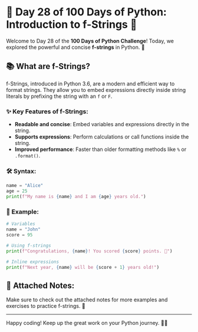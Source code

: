 # 🐍 Day 28 of 100 Days of Python: Introduction to f-Strings 🎉

Welcome to Day 28 of the **100 Days of Python Challenge**! Today, we explored the powerful and concise **f-strings** in Python. 🚀

## 📚 What are f-Strings?

f-Strings, introduced in Python 3.6, are a modern and efficient way to format strings. They allow you to embed expressions directly inside string literals by prefixing the string with an `f` or `F`.

### ✨ Key Features of f-Strings:
- **Readable and concise**: Embed variables and expressions directly in the string.
- **Supports expressions**: Perform calculations or call functions inside the string.
- **Improved performance**: Faster than older formatting methods like `%` or `.format()`.

### 🛠️ Syntax:
```python
name = "Alice"
age = 25
print(f"My name is {name} and I am {age} years old.")
```

### 🧪 Example:
```python
# Variables
name = "John"
score = 95

# Using f-strings
print(f"Congratulations, {name}! You scored {score} points. 🎉")

# Inline expressions
print(f"Next year, {name} will be {score + 1} years old!")
```

## 📎 Attached Notes:
Make sure to check out the attached notes for more examples and exercises to practice f-strings. 📝

---

Happy coding! Keep up the great work on your Python journey. 💪🐍